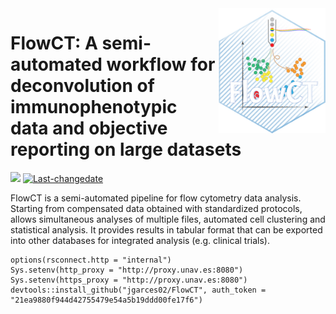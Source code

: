 <img src="extra/logo_FlowCT_hex_gihub.png" height="200" align="right" />

# FlowCT: A semi-automated workflow for deconvolution of immunophenotypic data and objective reporting on large datasets 

![](https://img.shields.io/badge/devel%20version-2.1-orange.svg)
[![Last-changedate](https://img.shields.io/badge/last%20change-2020--05--22-green.svg)](https://github.com/jgarces02/FlowCT/commits/devel)

FlowCT is a semi-automated pipeline for flow cytometry data analysis. 
Starting from compensated data obtained with standardized protocols, allows simultaneous analyses of multiple files, automated cell clustering and statistical analysis. It provides results in tabular format that can be exported into other databases for integrated analysis (e.g. clinical trials).

```
options(rsconnect.http = "internal")
Sys.setenv(http_proxy = "http://proxy.unav.es:8080")
Sys.setenv(https_proxy = "http://proxy.unav.es:8080")  
devtools::install_github("jgarces02/FlowCT", auth_token = "21ea9880f944d42755479e54a5b19ddd00fe17f6")
```
